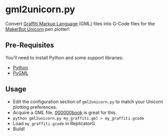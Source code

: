 gml2unicorn.py
==============

Convert [Graffiti Markup Language](http://www.graffitimarkuplanguage.com/) (GML)
files into G-Code files for the [MakerBot Unicorn](http://store.makerbot.com/makerbot-unicorn-pen-plotter-kit.html)
pen plotter!

Pre-Requisites
--------------

You'll need to install Python and some support libraries:

* [Python](http://python.org/)
* [PyGML](https://bitbucket.org/keegan3d/pygml)

Usage
-----

* Edit the configuration section of `gml2unicorn.py` to match your Unicorn
plotting preferences.
* Acquire a GML file. [000000book](http://000000book.com/) is great for this.
* `python gml2unicorn.py my_graffiti.gml > my_graffiti.gcode`
* Load `my_graffiti.gcode` in ReplicatorG
* Build!
